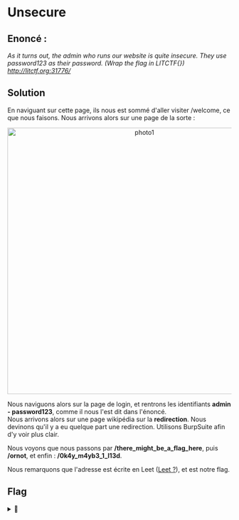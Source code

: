 # Unsecure

## Enoncé :

*As it turns out, the admin who runs our website is quite insecure. They use password123 as their password.*
*(Wrap the flag in LITCTF{})*
*http://litctf.org:31776/*

## Solution

En naviguant sur cette page, ils nous est sommé d'aller visiter /welcome, ce que nous faisons. Nous arrivons alors sur une page de la sorte :

<p align="center">
  <img src="photo1.png" alt="photo1" width="600">
</p>

Nous naviguons alors sur la page de login, et rentrons les identifiants **admin - password123**, comme il nous l'est dit dans l'énoncé.\
Nous arrivons alors sur une page wikipédia sur la **redirection**. Nous devinons qu'il y a eu quelque part une redirection. Utilisons BurpSuite afin d'y voir plus clair.

Nous voyons que nous passons par **/there_might_be_a_flag_here**, puis **/ornot**, et enfin : **/0k4y_m4yb3_1_l13d**.

Nous remarquons que l'adresse est écrite en Leet ([Leet ?](https://fr.wikipedia.org/wiki/Leet_speak)), et est notre flag.

## Flag

<details>
<summary>🚩</summary>

```
LITCTF{0k4y_m4yb3_1_l13d}
```
</details>
